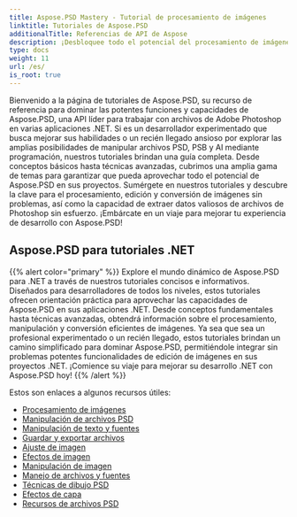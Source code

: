 ```yaml
---
title: Aspose.PSD Mastery - Tutorial de procesamiento de imágenes
linktitle: Tutoriales de Aspose.PSD
additionalTitle: Referencias de API de Aspose
description: ¡Desbloquee todo el potencial del procesamiento de imágenes con Aspose.PSD! Sumérjase en nuestros completos tutoriales para obtener información de expertos y orientación práctica.
type: docs
weight: 11
url: /es/
is_root: true
---
```


Bienvenido a la página de tutoriales de Aspose.PSD, su recurso de referencia para dominar las potentes funciones y capacidades de Aspose.PSD, una API líder para trabajar con archivos de Adobe Photoshop en varias aplicaciones .NET. Si es un desarrollador experimentado que busca mejorar sus habilidades o un recién llegado ansioso por explorar las amplias posibilidades de manipular archivos PSD, PSB y AI mediante programación, nuestros tutoriales brindan una guía completa. Desde conceptos básicos hasta técnicas avanzadas, cubrimos una amplia gama de temas para garantizar que pueda aprovechar todo el potencial de Aspose.PSD en sus proyectos. Sumérgete en nuestros tutoriales y descubre la clave para el procesamiento, edición y conversión de imágenes sin problemas, así como la capacidad de extraer datos valiosos de archivos de Photoshop sin esfuerzo. ¡Embárcate en un viaje para mejorar tu experiencia de desarrollo con Aspose.PSD!

## Aspose.PSD para tutoriales .NET
{{% alert color="primary" %}}
Explore el mundo dinámico de Aspose.PSD para .NET a través de nuestros tutoriales concisos e informativos. Diseñados para desarrolladores de todos los niveles, estos tutoriales ofrecen orientación práctica para aprovechar las capacidades de Aspose.PSD en sus aplicaciones .NET. Desde conceptos fundamentales hasta técnicas avanzadas, obtendrá información sobre el procesamiento, manipulación y conversión eficientes de imágenes. Ya sea que sea un profesional experimentado o un recién llegado, estos tutoriales brindan un camino simplificado para dominar Aspose.PSD, permitiéndole integrar sin problemas potentes funcionalidades de edición de imágenes en sus proyectos .NET. ¡Comience su viaje para mejorar su desarrollo .NET con Aspose.PSD hoy!
{{% /alert %}}

Estos son enlaces a algunos recursos útiles:
 
- [Procesamiento de imágenes](./net/image-processing/)
- [Manipulación de archivos PSD](./net/psd-file-manipulation/)
- [Manipulación de texto y fuentes](./net/text-and-font-manipulation/)
- [Guardar y exportar archivos](./net/file-saving-and-exporting/)
- [Ajuste de imagen](./net/image-adjustment/)
- [Efectos de imagen](./net/image-effects/)
- [Manipulación de imagen](./net/image-manipulation/)
- [Manejo de archivos y fuentes](./net/file-and-font-handling/)
- [Técnicas de dibujo PSD](./net/psd-drawing-techniques/)
- [Efectos de capa](./net/layer-effects/)
- [Recursos de archivos PSD](./net/psd-file-resources/)


